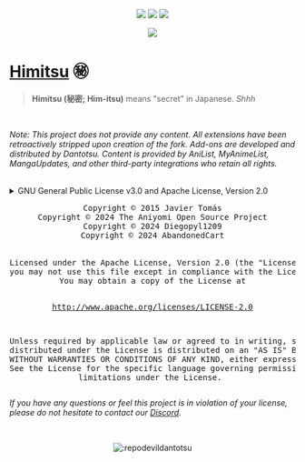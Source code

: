 <p align="center">
<a href="https://github.com/RepoDevil/Himitsu/releases"><img src="https://img.shields.io/github/downloads/RepoDevil/Himitsu/total?logo=github&style=for-the-badge"></a>
<img src="https://img.shields.io/badge/platforms-android-blueviolet?logo=android&style=for-the-badge"/>
<img src="https://img.shields.io/codefactor/grade/github/RepoDevil/Himitsu?logo=gitlab&style=for-the-badge"/>
</p>
<p align="center">
<a href="https://discord.gg/vnrhgrt"><img src="https://invidget.switchblade.xyz/vnrhgrt"></a>
</p>

# **[Himitsu](https://gitlab.com/RepoDevil/himitsu)** ㊙️

> **Himitsu (秘密; Him-itsu)** means "secret" in Japanese. *Shhh*

<br />
<i>
<p>
Note: This project does not provide any content. All extensions have been retroactively stripped upon creation of the fork. Add-ons are developed and distributed by Dantotsu. Content is provided by AniList, MyAnimeList, MangaUpdates, and other third-party integrations who retain all rights.
</p>
</i>
<br />

<details>
<summary>GNU General Public License v3.0 and Apache License, Version 2.0</summary>
<br />
<i>
<p>
This project was forked from Dantotsu under the <a href="LICENSE.md">GNU General Public License v3.0</a> and severed all ties 5/20/2024. As a license cannot be applied retroactively, forked code is only subject to the terms of the original license.

Portions of this project are licensed under the Apache License, Version 2.0. Due to negligence on behalf of Dantotsu, the specific history of some code has been destroyed. Code that was copied or derived from other sources, along with any submodule or integration, is used with permission granted by the individual license terms and conditions.

Any permission granted by Himitsu does not waive the restrictions and limitations set forth by the original license(s).
</p>
</i>
</details>

<div align="center">
<pre>
Copyright © 2015 Javier Tomás
Copyright © 2024 The Aniyomi Open Source Project
Copyright © 2024 Diegopyl1209
Copyright © 2024 AbandonedCart
<br />
Licensed under the Apache License, Version 2.0 (the "License");
you may not use this file except in compliance with the License.
You may obtain a copy of the License at

http://www.apache.org/licenses/LICENSE-2.0

Unless required by applicable law or agreed to in writing, software
distributed under the License is distributed on an "AS IS" BASIS,
WITHOUT WARRANTIES OR CONDITIONS OF ANY KIND, either express or implied.
See the License for the specific language governing permissions and
limitations under the License.
</pre>
</div>

<i>
<p>
If you have any questions or feel this project is in violation of your license, please do not hesitate to contact our <a href="https://discord.gg/vnrhgrt">Discord</a>.
</p>
</i>
<br />

<p align="center">
<img src="https://count.getloli.com/get/@:repodevildantotsu" alt=":repodevildantotsu" />
</p>

